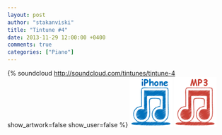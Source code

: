 ```yaml
---
layout: post
author: "stakanviski"
title: "Tintune #4"
date: 2013-11-29 12:00:00 +0400
comments: true
categories: ["Piano"]
---
```

{% soundcloud http://soundcloud.com/tintunes/tintune-4 show_artwork=false show_user=false %}
[![iPhone ringtone](/images/iphone_icon.png)](/download/tintune_0004.m4r)
[![MP3 ringtone](/images/mp3_icon.png)](/download/tintune_0004.mp3)
